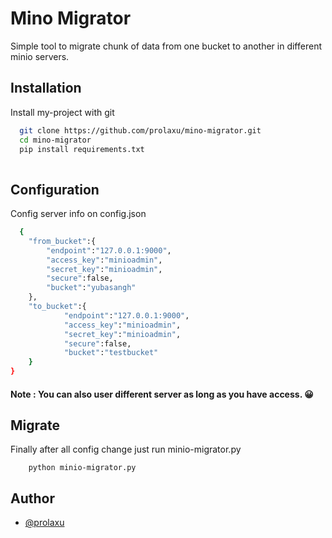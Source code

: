 
# Mino Migrator

Simple tool  to migrate  chunk of data from one bucket to another in different minio servers.




## Installation

Install my-project with git

```bash
  git clone https://github.com/prolaxu/mino-migrator.git
  cd mino-migrator
  pip install requirements.txt
  
```

## Configuration 

Config server info on config.json

```bash
  {
    "from_bucket":{
        "endpoint":"127.0.0.1:9000",
        "access_key":"minioadmin",
        "secret_key":"minioadmin",
        "secure":false,
        "bucket":"yubasangh"
    },
    "to_bucket":{
            "endpoint":"127.0.0.1:9000",
            "access_key":"minioadmin",
            "secret_key":"minioadmin",
            "secure":false,
            "bucket":"testbucket"
    }
}
```
#### Note : You can also user different server as long as you have access. 😀

## Migrate 

Finally after all config change just run minio-migrator.py
```
    python minio-migrator.py
```


## Author

- [@prolaxu](https://www.github.com/prolaxu)

